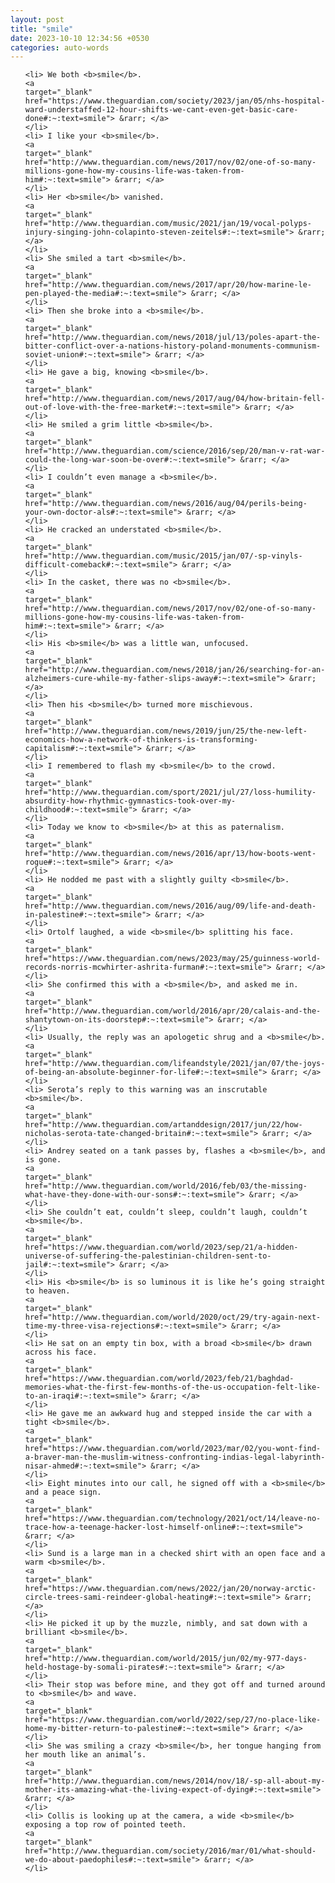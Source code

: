 ```yaml
---
layout: post
title: "smile"
date: 2023-10-10 12:34:56 +0530
categories: auto-words
---
```

<ol>

    <li> We both <b>smile</b>.
    <a 
    target="_blank" 
    href="https://www.theguardian.com/society/2023/jan/05/nhs-hospital-ward-understaffed-12-hour-shifts-we-cant-even-get-basic-care-done#:~:text=smile"> &rarr; </a>
    </li>
    <li> I like your <b>smile</b>.
    <a 
    target="_blank" 
    href="http://www.theguardian.com/news/2017/nov/02/one-of-so-many-millions-gone-how-my-cousins-life-was-taken-from-him#:~:text=smile"> &rarr; </a>
    </li>
    <li> Her <b>smile</b> vanished.
    <a 
    target="_blank" 
    href="http://www.theguardian.com/music/2021/jan/19/vocal-polyps-injury-singing-john-colapinto-steven-zeitels#:~:text=smile"> &rarr; </a>
    </li>
    <li> She smiled a tart <b>smile</b>.
    <a 
    target="_blank" 
    href="http://www.theguardian.com/news/2017/apr/20/how-marine-le-pen-played-the-media#:~:text=smile"> &rarr; </a>
    </li>
    <li> Then she broke into a <b>smile</b>.
    <a 
    target="_blank" 
    href="http://www.theguardian.com/news/2018/jul/13/poles-apart-the-bitter-conflict-over-a-nations-history-poland-monuments-communism-soviet-union#:~:text=smile"> &rarr; </a>
    </li>
    <li> He gave a big, knowing <b>smile</b>.
    <a 
    target="_blank" 
    href="http://www.theguardian.com/news/2017/aug/04/how-britain-fell-out-of-love-with-the-free-market#:~:text=smile"> &rarr; </a>
    </li>
    <li> He smiled a grim little <b>smile</b>.
    <a 
    target="_blank" 
    href="http://www.theguardian.com/science/2016/sep/20/man-v-rat-war-could-the-long-war-soon-be-over#:~:text=smile"> &rarr; </a>
    </li>
    <li> I couldn’t even manage a <b>smile</b>.
    <a 
    target="_blank" 
    href="http://www.theguardian.com/news/2016/aug/04/perils-being-your-own-doctor-als#:~:text=smile"> &rarr; </a>
    </li>
    <li> He cracked an understated <b>smile</b>.
    <a 
    target="_blank" 
    href="http://www.theguardian.com/music/2015/jan/07/-sp-vinyls-difficult-comeback#:~:text=smile"> &rarr; </a>
    </li>
    <li> In the casket, there was no <b>smile</b>.
    <a 
    target="_blank" 
    href="http://www.theguardian.com/news/2017/nov/02/one-of-so-many-millions-gone-how-my-cousins-life-was-taken-from-him#:~:text=smile"> &rarr; </a>
    </li>
    <li> His <b>smile</b> was a little wan, unfocused.
    <a 
    target="_blank" 
    href="http://www.theguardian.com/news/2018/jan/26/searching-for-an-alzheimers-cure-while-my-father-slips-away#:~:text=smile"> &rarr; </a>
    </li>
    <li> Then his <b>smile</b> turned more mischievous.
    <a 
    target="_blank" 
    href="http://www.theguardian.com/news/2019/jun/25/the-new-left-economics-how-a-network-of-thinkers-is-transforming-capitalism#:~:text=smile"> &rarr; </a>
    </li>
    <li> I remembered to flash my <b>smile</b> to the crowd.
    <a 
    target="_blank" 
    href="http://www.theguardian.com/sport/2021/jul/27/loss-humility-absurdity-how-rhythmic-gymnastics-took-over-my-childhood#:~:text=smile"> &rarr; </a>
    </li>
    <li> Today we know to <b>smile</b> at this as paternalism.
    <a 
    target="_blank" 
    href="http://www.theguardian.com/news/2016/apr/13/how-boots-went-rogue#:~:text=smile"> &rarr; </a>
    </li>
    <li> He nodded me past with a slightly guilty <b>smile</b>.
    <a 
    target="_blank" 
    href="http://www.theguardian.com/news/2016/aug/09/life-and-death-in-palestine#:~:text=smile"> &rarr; </a>
    </li>
    <li> Ortolf laughed, a wide <b>smile</b> splitting his face.
    <a 
    target="_blank" 
    href="https://www.theguardian.com/news/2023/may/25/guinness-world-records-norris-mcwhirter-ashrita-furman#:~:text=smile"> &rarr; </a>
    </li>
    <li> She confirmed this with a <b>smile</b>, and asked me in.
    <a 
    target="_blank" 
    href="http://www.theguardian.com/world/2016/apr/20/calais-and-the-shantytown-on-its-doorstep#:~:text=smile"> &rarr; </a>
    </li>
    <li> Usually, the reply was an apologetic shrug and a <b>smile</b>.
    <a 
    target="_blank" 
    href="http://www.theguardian.com/lifeandstyle/2021/jan/07/the-joys-of-being-an-absolute-beginner-for-life#:~:text=smile"> &rarr; </a>
    </li>
    <li> Serota’s reply to this warning was an inscrutable <b>smile</b>.
    <a 
    target="_blank" 
    href="http://www.theguardian.com/artanddesign/2017/jun/22/how-nicholas-serota-tate-changed-britain#:~:text=smile"> &rarr; </a>
    </li>
    <li> Andrey seated on a tank passes by, flashes a <b>smile</b>, and is gone.
    <a 
    target="_blank" 
    href="http://www.theguardian.com/world/2016/feb/03/the-missing-what-have-they-done-with-our-sons#:~:text=smile"> &rarr; </a>
    </li>
    <li> She couldn’t eat, couldn’t sleep, couldn’t laugh, couldn’t <b>smile</b>.
    <a 
    target="_blank" 
    href="https://www.theguardian.com/world/2023/sep/21/a-hidden-universe-of-suffering-the-palestinian-children-sent-to-jail#:~:text=smile"> &rarr; </a>
    </li>
    <li> His <b>smile</b> is so luminous it is like he’s going straight to heaven.
    <a 
    target="_blank" 
    href="http://www.theguardian.com/world/2020/oct/29/try-again-next-time-my-three-visa-rejections#:~:text=smile"> &rarr; </a>
    </li>
    <li> He sat on an empty tin box, with a broad <b>smile</b> drawn across his face.
    <a 
    target="_blank" 
    href="https://www.theguardian.com/world/2023/feb/21/baghdad-memories-what-the-first-few-months-of-the-us-occupation-felt-like-to-an-iraqi#:~:text=smile"> &rarr; </a>
    </li>
    <li> He gave me an awkward hug and stepped inside the car with a tight <b>smile</b>.
    <a 
    target="_blank" 
    href="https://www.theguardian.com/world/2023/mar/02/you-wont-find-a-braver-man-the-muslim-witness-confronting-indias-legal-labyrinth-nisar-ahmed#:~:text=smile"> &rarr; </a>
    </li>
    <li> Eight minutes into our call, he signed off with a <b>smile</b> and a peace sign.
    <a 
    target="_blank" 
    href="https://www.theguardian.com/technology/2021/oct/14/leave-no-trace-how-a-teenage-hacker-lost-himself-online#:~:text=smile"> &rarr; </a>
    </li>
    <li> Sund is a large man in a checked shirt with an open face and a warm <b>smile</b>.
    <a 
    target="_blank" 
    href="https://www.theguardian.com/news/2022/jan/20/norway-arctic-circle-trees-sami-reindeer-global-heating#:~:text=smile"> &rarr; </a>
    </li>
    <li> He picked it up by the muzzle, nimbly, and sat down with a brilliant <b>smile</b>.
    <a 
    target="_blank" 
    href="http://www.theguardian.com/world/2015/jun/02/my-977-days-held-hostage-by-somali-pirates#:~:text=smile"> &rarr; </a>
    </li>
    <li> Their stop was before mine, and they got off and turned around to <b>smile</b> and wave.
    <a 
    target="_blank" 
    href="https://www.theguardian.com/world/2022/sep/27/no-place-like-home-my-bitter-return-to-palestine#:~:text=smile"> &rarr; </a>
    </li>
    <li> She was smiling a crazy <b>smile</b>, her tongue hanging from her mouth like an animal’s.
    <a 
    target="_blank" 
    href="http://www.theguardian.com/news/2014/nov/18/-sp-all-about-my-mother-its-amazing-what-the-living-expect-of-dying#:~:text=smile"> &rarr; </a>
    </li>
    <li> Collis is looking up at the camera, a wide <b>smile</b> exposing a top row of pointed teeth.
    <a 
    target="_blank" 
    href="http://www.theguardian.com/society/2016/mar/01/what-should-we-do-about-paedophiles#:~:text=smile"> &rarr; </a>
    </li>